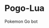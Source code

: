 # Pogo-Lua
Pokemon Go bot


[direct-win64]: https://drive.google.com/file/d/1mn4tudvznl6gBBrmybXnmdRp0ZgSYHeJ/view?usp=sharing
